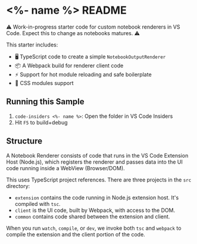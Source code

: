 # <%- name %> README

⚠️ Work-in-progress starter code for custom notebook renderers in VS Code. Expect this to change as notebooks matures. ⚠️

This starter includes:

 - 🖥️ TypeScript code to create a simple `NotebookOutputRenderer`
 - 📦 A Webpack build for renderer client code
 - ⚡ Support for hot module reloading and safe boilerplate
 - 🎨 CSS modules support

## Running this Sample

 1. `code-insiders <%- name %>`: Open the folder in VS Code Insiders
 1. Hit `F5` to build+debug

## Structure

A Notebook Renderer consists of code that runs in the VS Code Extension Host (Node.js), which registers the renderer and passes data into the UI code running inside a WebView (Browser/DOM).

This uses TypeScript project references. There are three projects in the `src` directory:

 - `extension` contains the code running in Node.js extension host. It's compiled with `tsc`.
 - `client` is the UI code, built by Webpack, with access to the DOM.
 - `common` contains code shared between the extension and client.

When you run `watch`, `compile`, or `dev`, we invoke both `tsc` and `webpack` to compile the extension and the client portion of the code.
